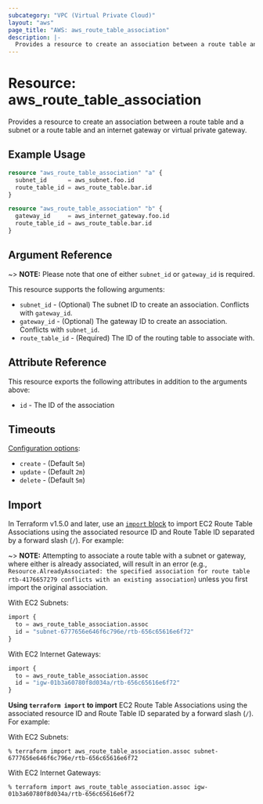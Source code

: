 ```yaml
---
subcategory: "VPC (Virtual Private Cloud)"
layout: "aws"
page_title: "AWS: aws_route_table_association"
description: |-
  Provides a resource to create an association between a route table and a subnet or a route table and an internet gateway or virtual private gateway.
---
```


# Resource: aws_route_table_association

Provides a resource to create an association between a route table and a subnet or a route table and an
internet gateway or virtual private gateway.

## Example Usage

```terraform
resource "aws_route_table_association" "a" {
  subnet_id      = aws_subnet.foo.id
  route_table_id = aws_route_table.bar.id
}
```

```terraform
resource "aws_route_table_association" "b" {
  gateway_id     = aws_internet_gateway.foo.id
  route_table_id = aws_route_table.bar.id
}
```

## Argument Reference

~> **NOTE:** Please note that one of either `subnet_id` or `gateway_id` is required.

This resource supports the following arguments:

* `subnet_id` - (Optional) The subnet ID to create an association. Conflicts with `gateway_id`.
* `gateway_id` - (Optional) The gateway ID to create an association. Conflicts with `subnet_id`.
* `route_table_id` - (Required) The ID of the routing table to associate with.

## Attribute Reference

This resource exports the following attributes in addition to the arguments above:

* `id` - The ID of the association

## Timeouts

[Configuration options](https://developer.hashicorp.com/terraform/language/resources/syntax#operation-timeouts):

- `create` - (Default `5m`)
- `update` - (Default `2m`)
- `delete` - (Default `5m`)

## Import

In Terraform v1.5.0 and later, use an [`import` block](https://developer.hashicorp.com/terraform/language/import) to import EC2 Route Table Associations using the associated resource ID and Route Table ID separated by a forward slash (`/`). For example:

~> **NOTE:** Attempting to associate a route table with a subnet or gateway, where either is already associated, will result in an error (e.g., `Resource.AlreadyAssociated: the specified association for route table rtb-4176657279 conflicts with an existing association`) unless you first import the original association.

With EC2 Subnets:

```terraform
import {
  to = aws_route_table_association.assoc
  id = "subnet-6777656e646f6c796e/rtb-656c65616e6f72"
}
```

With EC2 Internet Gateways:

```terraform
import {
  to = aws_route_table_association.assoc
  id = "igw-01b3a60780f8d034a/rtb-656c65616e6f72"
}
```

**Using `terraform import` to import** EC2 Route Table Associations using the associated resource ID and Route Table ID separated by a forward slash (`/`). For example:

With EC2 Subnets:

```console
% terraform import aws_route_table_association.assoc subnet-6777656e646f6c796e/rtb-656c65616e6f72
```

With EC2 Internet Gateways:

```console
% terraform import aws_route_table_association.assoc igw-01b3a60780f8d034a/rtb-656c65616e6f72
```
